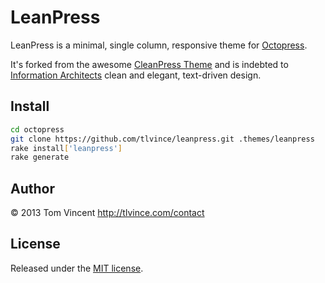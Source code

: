# LeanPress

LeanPress is a minimal, single column, responsive theme for
[Octopress][].

It's forked from the awesome [CleanPress Theme][cleanpress] and is indebted to
[Information Architects][ia] clean and elegant, text-driven design.

[Octopress]: http://octopress.org.
[cleanpress]: https://github.com/macjasp/cleanpress
[ia]: http://ia.net/blog

## Install

```bash
cd octopress
git clone https://github.com/tlvince/leanpress.git .themes/leanpress
rake install['leanpress']
rake generate
```

## Author

© 2013 Tom Vincent <http://tlvince.com/contact>

## License

Released under the [MIT license](http://tlvince.mit-license.org).
